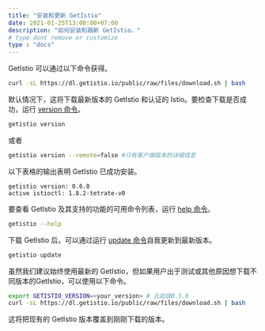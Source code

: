 ```yaml
---
title: "安装和更新 GetIstio"
date: 2021-01-25T13:00:00+07:00
description: "如何安装和跟新 GetIstio。"
# type dont remove or customize
type : "docs"
---
```


GetIstio 可以通过以下命令获得。

```sh
curl -sL https://dl.getistio.io/public/raw/files/download.sh | bash
```

默认情况下，这将下载最新版本的 GetIstio 和认证的 Istio。要检查下载是否成功，运行  [version 命令](/getistio-cli/reference/getistio_version)。

```sh
getistio version
```

或者

```sh
getistio version --remote=false #只有客户端版本的详细信息
```

以下表格的输出表明 GetIstio 已成功安装。

```text
getistio version: 0.6.0
active istioctl: 1.8.2-tetrate-v0
```

要查看 GetIstio 及其支持的功能的可用命令列表，运行 [help 命令](/getistio-cli/reference/getistio_help)。

```sh
getistio --help
```

下载 GetIstio 后，可以通过运行 [update 命令](/getistio-cli/reference/getistio_update)自我更新到最新版本。

```sh
getistio update
```

虽然我们建议始终使用最新的 GetIstio，但如果用户出于测试或其他原因想下载不同版本的GetIstio，可以使用以下命令。


```sh
export GETISTIO_VERSION=<your_version> # 比如说0.5.0
curl -sL https://dl.getistio.io/public/raw/files/download.sh | bash
```

这将把现有的 GetIstio 版本覆盖到刚刚下载的版本。

